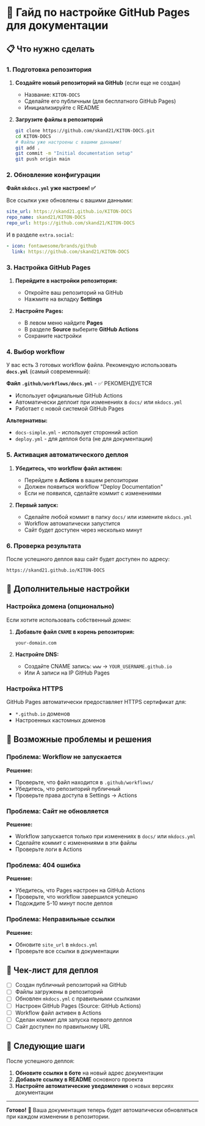 # 🚀 Гайд по настройке GitHub Pages для документации

## 📋 Что нужно сделать

### 1. Подготовка репозитория

1. **Создайте новый репозиторий на GitHub** (если еще не создан)
   - Название: `KITON-DOCS`
   - Сделайте его публичным (для бесплатного GitHub Pages)
   - Инициализируйте с README

2. **Загрузите файлы в репозиторий**
   ```bash
   git clone https://github.com/skand21/KITON-DOCS.git
   cd KITON-DOCS
   # Файлы уже настроены с вашими данными!
   git add .
   git commit -m "Initial documentation setup"
   git push origin main
   ```

### 2. Обновление конфигурации

**Файл `mkdocs.yml` уже настроен! ✅**

Все ссылки уже обновлены с вашими данными:
```yaml
site_url: https://skand21.github.io/KITON-DOCS
repo_name: skand21/KITON-DOCS
repo_url: https://github.com/skand21/KITON-DOCS
```

И в разделе `extra.social`:
```yaml
- icon: fontawesome/brands/github
  link: https://github.com/skand21/KITON-DOCS
```

### 3. Настройка GitHub Pages

1. **Перейдите в настройки репозитория:**
   - Откройте ваш репозиторий на GitHub
   - Нажмите на вкладку **Settings**

2. **Настройте Pages:**
   - В левом меню найдите **Pages**
   - В разделе **Source** выберите **GitHub Actions**
   - Сохраните настройки

### 4. Выбор workflow

У вас есть 3 готовых workflow файла. Рекомендую использовать **`docs.yml`** (самый современный):

**Файл `.github/workflows/docs.yml`** - ✅ РЕКОМЕНДУЕТСЯ
- Использует официальные GitHub Actions
- Автоматически деплоит при изменениях в `docs/` или `mkdocs.yml`
- Работает с новой системой GitHub Pages

**Альтернативы:**
- `docs-simple.yml` - использует сторонний action
- `deploy.yml` - для деплоя бота (не для документации)

### 5. Активация автоматического деплоя

1. **Убедитесь, что workflow файл активен:**
   - Перейдите в **Actions** в вашем репозитории
   - Должен появиться workflow "Deploy Documentation"
   - Если не появился, сделайте коммит с изменениями

2. **Первый запуск:**
   - Сделайте любой коммит в папку `docs/` или измените `mkdocs.yml`
   - Workflow автоматически запустится
   - Сайт будет доступен через несколько минут

### 6. Проверка результата

После успешного деплоя ваш сайт будет доступен по адресу:
```
https://skand21.github.io/KITON-DOCS
```

## 🔧 Дополнительные настройки

### Настройка домена (опционально)

Если хотите использовать собственный домен:

1. **Добавьте файл `CNAME` в корень репозитория:**
   ```
   your-domain.com
   ```

2. **Настройте DNS:**
   - Создайте CNAME запись: `www` → `YOUR_USERNAME.github.io`
   - Или A записи на IP GitHub Pages

### Настройка HTTPS

GitHub Pages автоматически предоставляет HTTPS сертификат для:
- `*.github.io` доменов
- Настроенных кастомных доменов

## 🚨 Возможные проблемы и решения

### Проблема: Workflow не запускается
**Решение:**
- Проверьте, что файл находится в `.github/workflows/`
- Убедитесь, что репозиторий публичный
- Проверьте права доступа в Settings → Actions

### Проблема: Сайт не обновляется
**Решение:**
- Workflow запускается только при изменениях в `docs/` или `mkdocs.yml`
- Сделайте коммит с изменениями в эти файлы
- Проверьте логи в Actions

### Проблема: 404 ошибка
**Решение:**
- Убедитесь, что Pages настроен на GitHub Actions
- Проверьте, что workflow завершился успешно
- Подождите 5-10 минут после деплоя

### Проблема: Неправильные ссылки
**Решение:**
- Обновите `site_url` в `mkdocs.yml`
- Проверьте все ссылки в документации

## 📝 Чек-лист для деплоя

- [ ] Создан публичный репозиторий на GitHub
- [ ] Файлы загружены в репозиторий
- [ ] Обновлен `mkdocs.yml` с правильными ссылками
- [ ] Настроен GitHub Pages (Source: GitHub Actions)
- [ ] Workflow файл активен в Actions
- [ ] Сделан коммит для запуска первого деплоя
- [ ] Сайт доступен по правильному URL

## 🎯 Следующие шаги

После успешного деплоя:

1. **Обновите ссылки в боте** на новый адрес документации
2. **Добавьте ссылку в README** основного проекта
3. **Настройте автоматические уведомления** о новых версиях документации

---

**Готово!** 🎉 Ваша документация теперь будет автоматически обновляться при каждом изменении в репозитории.
